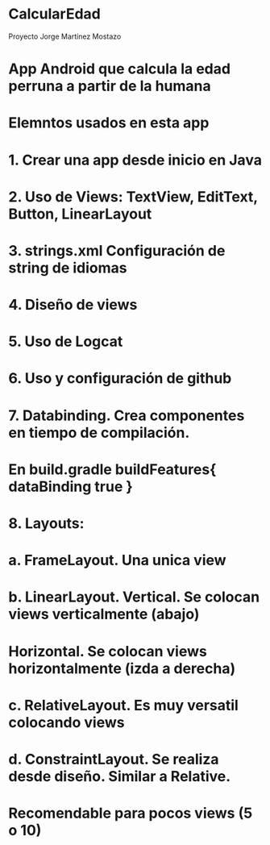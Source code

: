 # CalcularEdad
 Proyecto Jorge Martínez Mostazo
# App Android que calcula la edad perruna a partir de la humana
# Elemntos usados en esta app
# 1. Crear una app desde inicio en Java
# 2. Uso de Views: TextView, EditText, Button, LinearLayout
# 3. strings.xml Configuración de string de idiomas
# 4. Diseño de views
# 5. Uso de Logcat
# 6. Uso y configuración de github
# 7. Databinding. Crea componentes en tiempo de compilación.
# En build.gradle buildFeatures{ dataBinding true }
# 8. Layouts:
# a. FrameLayout. Una unica view
# b. LinearLayout. Vertical. Se colocan views verticalmente (abajo)
# Horizontal. Se colocan views horizontalmente (izda a derecha)
# c. RelativeLayout. Es muy versatil colocando views
# d. ConstraintLayout. Se realiza desde diseño. Similar a Relative.
# Recomendable para pocos views (5 o 10)
